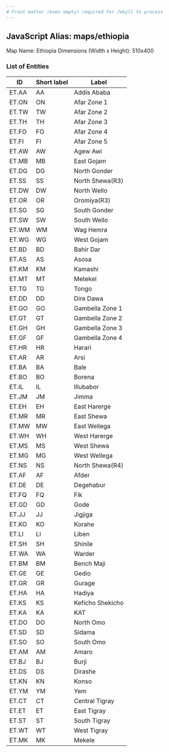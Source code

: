 ```yaml
---
# Front matter (even empty) required for Jekyll to process
---
```


## JavaScript Alias: maps/ethiopia

Map Name: Ethiopia
Dimensions (Width x Height): 510x400





### List of Entities

ID | Short label | Label
---|---|---|
ET.AA|AA|Addis Ababa
ET.ON|ON|Afar Zone 1
ET.TW|TW|Afar Zone 2
ET.TH|TH|Afar Zone 3
ET.FO|FO|Afar Zone 4
ET.FI|FI|Afar Zone 5
ET.AW|AW|Agew Awi
ET.MB|MB|East Gojam
ET.DG|DG|North Gonder
ET.SS|SS|North Shewa(R3)
ET.DW|DW|North Wello
ET.OR|OR|Oromiya(R3)
ET.SG|SG|South Gonder
ET.SW|SW|South Wello
ET.WM|WM|Wag Hemra
ET.WG|WG|West Gojam
ET.BD|BD|Bahir Dar
ET.AS|AS|Asosa
ET.KM|KM|Kamashi
ET.MT|MT|Metekel
ET.TG|TG|Tongo
ET.DD|DD|Dire Dawa
ET.GO|GO|Gambella Zone 1
ET.GT|GT|Gambella Zone 2
ET.GH|GH|Gambella Zone 3
ET.GF|GF|Gambella Zone 4
ET.HR|HR|Harari
ET.AR|AR|Arsi
ET.BA|BA|Bale
ET.BO|BO|Borena
ET.IL|IL|Illubabor
ET.JM|JM|Jimma
ET.EH|EH|East Harerge
ET.MR|MR|East Shewa
ET.MW|MW|East Wellega
ET.WH|WH|West Harerge
ET.MS|MS|West Shewa
ET.MG|MG|West Wellega
ET.NS|NS|North Shewa(R4)
ET.AF|AF|Afder
ET.DE|DE|Degehabur
ET.FQ|FQ|Fik
ET.GD|GD|Gode
ET.JJ|JJ|Jigjiga
ET.KO|KO|Korahe
ET.LI|LI|Liben
ET.SH|SH|Shinile
ET.WA|WA|Warder
ET.BM|BM|Bench Maji
ET.GE|GE|Gedio
ET.GR|GR|Gurage
ET.HA|HA|Hadiya
ET.KS|KS|Keficho Shekicho
ET.KA|KA|KAT
ET.DO|DO|North Omo
ET.SD|SD|Sidama
ET.SO|SO|South Omo
ET.AM|AM|Amaro
ET.BJ|BJ|Burji
ET.DS|DS|Dirashe
ET.KN|KN|Konso
ET.YM|YM|Yem
ET.CT|CT|Central Tigray
ET.ET|ET|East Tigray
ET.ST|ST|South Tigray
ET.WT|WT|West Tigray
ET.MK|MK|Mekele
